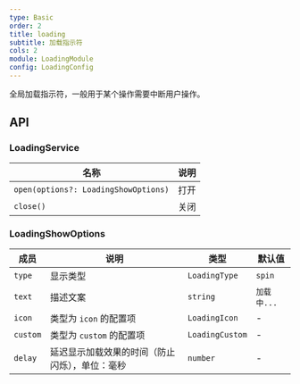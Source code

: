 ```yaml
---
type: Basic
order: 2
title: loading
subtitle: 加载指示符
cols: 2
module: LoadingModule
config: LoadingConfig
---
```


全局加载指示符，一般用于某个操作需要中断用户操作。

## API

### LoadingService

名称 | 说明
--- | -----
`open(options?: LoadingShowOptions)`  | 打开
`close()` | 关闭

### LoadingShowOptions

成员 | 说明 | 类型 | 默认值
----|------|-----|------
`type` | 显示类型 | `LoadingType` | `spin`
`text` | 描述文案 | `string` | `加载中...`
`icon` | 类型为 `icon` 的配置项 | `LoadingIcon` | -
`custom` | 类型为 `custom` 的配置项 | `LoadingCustom` | -
`delay` | 延迟显示加载效果的时间（防止闪烁），单位：毫秒 | `number` | -
